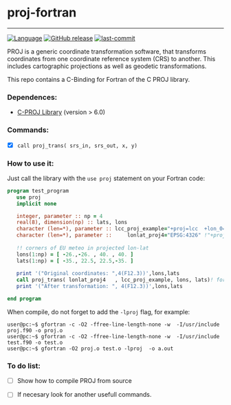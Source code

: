 # proj-fortran
---

[![Language](https://img.shields.io/badge/-Fortran-734f96?logo=fortran&logoColor=white)](https://github.com/topics/fortran)
[![GitHub release](https://img.shields.io/github/release/CNEA-AQ/proj-fortran.svg)](https://github.com/CNEA-AQ/proj-fortran/releases/latest)
[![last-commit](https://img.shields.io/github/last-commit/CNEA-AQ/proj-fortran)](https://github.com/CNEA-AQ/proj-fortran/commits/main)


PROJ is a generic coordinate transformation software, that transforms coordinates from one coordinate reference system (CRS) to another. This includes cartographic projections as well as geodetic transformations.

This repo contains a C-Binding for Fortran of the C PROJ library.

### Dependences:
- [C-PROJ Library](https://proj.org/en/9.4/) (version > 6.0)


### Commands:
- [x] `call proj_trans( srs_in, srs_out, x, y) `

### How to use it:

Just call the library with the `use proj` statement on your Fortran code:

```fortran
program test_program
   use proj
   implicit none

   integer, parameter :: np = 4
   real(8), dimension(np) :: lats, lons
   character (len=*), parameter :: lcc_proj_example="+proj=lcc  +lon_0=-90 +lat_1=33 +lat_2=45"
   character (len=*), parameter ::     lonlat_proj4="EPSG:4326" !"+proj=longlat +ellps=WGS84 +datum=WGS84 +no_defs" 
  
   !! corners of EU meteo in projected lon-lat
   lons(1:np) = [ -26.,-26. , 40. , 40. ]
   lats(1:np) = [ -35., 22.5, 22.5,-35. ]
  
   print '("Original coordinates: ",4(F12.3))',lons,lats
   call proj_trans( lonlat_proj4   , lcc_proj_example, lons, lats)! forwards
   print '("After transformation: ", 4(F12.3))',lons,lats

end program
```

When compile, do not forget to add the `-lproj` flag, for example:

```shell
user@pc:~$ gfortran -c -O2 -ffree-line-length-none -w  -I/usr/include proj.f90 -o proj.o
user@pc:~$ gfortran -c -O2 -ffree-line-length-none -w  -I/usr/include test.f90 -o test.o
user@pc:~$ gfortran -O2 proj.o test.o -lproj  -o a.out
```

### To do list:

- [ ] Show how to compile PROJ from source
- [ ] If necesary look for another usefull commands.

